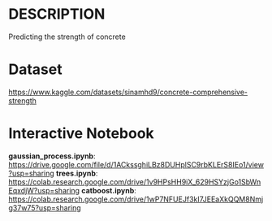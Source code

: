 # DESCRIPTION
Predicting the strength of concrete
# Dataset 
https://www.kaggle.com/datasets/sinamhd9/concrete-comprehensive-strength
# Interactive Notebook
**gaussian_process.ipynb**: https://drive.google.com/file/d/1ACkssghiLBz8DUHplSC9rbKLErS8IEo1/view?usp=sharing
**trees.ipynb**: https://colab.research.google.com/drive/1v9HPsHH9iX_629HSYzjGo1SbWnEqxdjW?usp=sharing
**catboost.ipynb**: https://colab.research.google.com/drive/1wP7NFUEJf3kI7JEEaXkQQM8Nmjg37w75?usp=sharing
